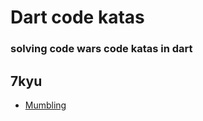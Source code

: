 # Dart code katas
### solving code wars code katas in dart

## 7kyu

- [Mumbling](https://www.codewars.com/kata/mumbling)